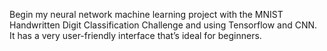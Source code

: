 Begin my neural network machine learning project with the MNIST Handwritten Digit Classification Challenge and using Tensorflow and CNN. It has a very user-friendly interface that’s ideal for beginners.
